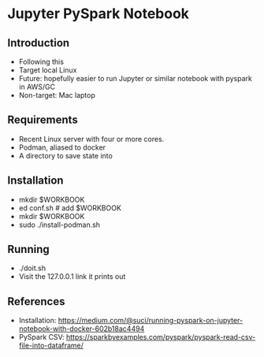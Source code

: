 # Jupyter PySpark Notebook

## Introduction
- Following this 
- Target local Linux
- Future: hopefully easier to run Jupyter or similar notebook with pyspark in AWS/GC
- Non-target: Mac laptop

## Requirements
- Recent Linux server with four or more  cores.
- Podman, aliased to docker
- A directory to save state into

## Installation
- mkdir $WORKBOOK
- ed conf.sh # add $WORKBOOK
- mkdir $WORKBOOK
- sudo ./install-podman.sh

## Running
- ./doit.sh
- Visit the 127.0.0.1 link it prints out

## References
- Installation: https://medium.com/@suci/running-pyspark-on-jupyter-notebook-with-docker-602b18ac4494
- PySpark CSV: https://sparkbyexamples.com/pyspark/pyspark-read-csv-file-into-dataframe/

